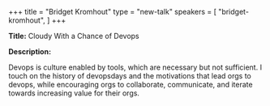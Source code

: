 +++
title = "Bridget Kromhout"
type = "new-talk"
speakers = [
        "bridget-kromhout",
]
+++
<div class="span-15  ">
  <div class="span-15  last ">
  <p><strong>Title:</strong>
Cloudy With a Chance of Devops
</p>

<p><strong>Description:</strong></p>

<p>
Devops is culture enabled by tools, which are necessary but not sufficient. I touch on the history of devopsdays and the motivations that lead orgs to devops, while encouraging orgs to collaborate, communicate, and iterate towards increasing value for their orgs.
</p>
<p>

  </div>
</div>